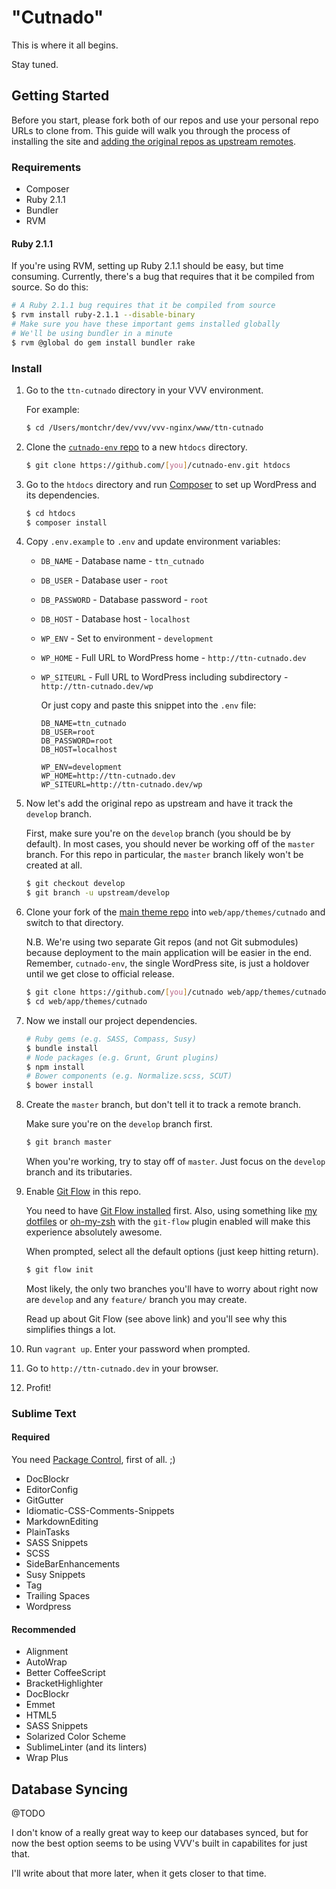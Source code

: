 "Cutnado"
=======

This is where it all begins.

Stay tuned.

## Getting Started

Before you start, please fork both of our repos and use your personal repo URLs
to clone from. This guide will walk you through the process of installing the
site and [adding the original repos as upstream remotes][].

### Requirements

- Composer
- Ruby 2.1.1
- Bundler
- RVM

#### Ruby 2.1.1

If you're using RVM, setting up Ruby 2.1.1 should be easy, but time consuming.
Currently, there's a bug that requires that it be compiled from source. So do
this:

```sh
# A Ruby 2.1.1 bug requires that it be compiled from source
$ rvm install ruby-2.1.1 --disable-binary
# Make sure you have these important gems installed globally
# We'll be using bundler in a minute
$ rvm @global do gem install bundler rake
```

### Install

1. Go to the `ttn-cutnado` directory in your VVV environment.

    For example:

    ```sh
    $ cd /Users/montchr/dev/vvv/vvv-nginx/www/ttn-cutnado
    ```

2. Clone the [`cutnado-env` repo][] to a new `htdocs` directory.

    ```sh
    $ git clone https://github.com/[you]/cutnado-env.git htdocs
    ```

3. Go to the `htdocs` directory and run [Composer][] to set up WordPress and
   its dependencies.

    ```sh
    $ cd htdocs
    $ composer install
    ```

4. Copy `.env.example` to `.env` and update environment variables:

    - `DB_NAME` - Database name - `ttn_cutnado`
    - `DB_USER` - Database user - `root`
    - `DB_PASSWORD` - Database password - `root`
    - `DB_HOST` - Database host - `localhost`
    - `WP_ENV` - Set to environment - `development`
    - `WP_HOME` - Full URL to WordPress home - `http://ttn-cutnado.dev`
    - `WP_SITEURL` - Full URL to WordPress including subdirectory -
    `http://ttn-cutnado.dev/wp`

      Or just copy and paste this snippet into the `.env` file:

      ```
      DB_NAME=ttn_cutnado
      DB_USER=root
      DB_PASSWORD=root
      DB_HOST=localhost

      WP_ENV=development
      WP_HOME=http://ttn-cutnado.dev
      WP_SITEURL=http://ttn-cutnado.dev/wp
      ```

5. Now let's add the original repo as upstream and have it track the `develop`
   branch.

    First, make sure you're on the `develop` branch (you should be by default).
    In most cases, you should never be working off of the `master` branch. For
    this repo in particular, the `master` branch likely won't be created at
    all.

    ```sh
    $ git checkout develop
    $ git branch -u upstream/develop
    ```

6. Clone your fork of the [main theme repo][] into `web/app/themes/cutnado` and
   switch to that directory.

   N.B. We're using two separate Git repos (and not Git submodules) because
   deployment to the main application will be easier in the end. Remember,
   `cutnado-env`, the single WordPress site, is just a holdover until we get
   close to official release.

    ```sh
    $ git clone https://github.com/[you]/cutnado web/app/themes/cutnado
    $ cd web/app/themes/cutnado
    ```

7. Now we install our project dependencies.

    ```sh
    # Ruby gems (e.g. SASS, Compass, Susy)
    $ bundle install
    # Node packages (e.g. Grunt, Grunt plugins)
    $ npm install
    # Bower components (e.g. Normalize.scss, SCUT)
    $ bower install
    ```

8. Create the `master` branch, but don't tell it to track a remote branch.

    Make sure you're on the `develop` branch first.

    ```sh
    $ git branch master
    ```

    When you're working, try to stay off of `master`. Just focus on the
    `develop` branch and its tributaries.

8. Enable [Git Flow][] in this repo.

   You need to have [Git Flow installed][] first. Also, using something like
   [my dotfiles] or [oh-my-zsh] with the `git-flow` plugin enabled will make
   this experience absolutely awesome.

   When prompted, select all the default options (just keep hitting return).

   ```sh
   $ git flow init
   ```

    Most likely, the only two branches you'll have to worry about
    right now are `develop` and any `feature/` branch you may create.

    Read up about Git Flow (see above link) and you'll see why this simplifies
    things a lot.

9. Run `vagrant up`. Enter your password when prompted.

10. Go to `http://ttn-cutnado.dev` in your browser.

11. Profit!

### Sublime Text

#### Required

You need [Package Control][], first of all. ;)

- DocBlockr
- EditorConfig
- GitGutter
- Idiomatic-CSS-Comments-Snippets
- MarkdownEditing
- PlainTasks
- SASS Snippets
- SCSS
- SideBarEnhancements
- Susy Snippets
- Tag
- Trailing Spaces
- Wordpress

#### Recommended

- Alignment
- AutoWrap
- Better CoffeeScript
- BracketHighlighter
- DocBlockr
- Emmet
- HTML5
- SASS Snippets
- Solarized Color Scheme
- SublimeLinter (and its linters)
- Wrap Plus

## Database Syncing

@TODO

I don't know of a really great way to keep our databases synced, but for now
the best option seems to be using VVV's built in capabilites for just that.

I'll write about that more later, when it gets closer to that time.

[`cutnado-env` repo]: https://github.com/TheTempleNews/cutnado-env
[Composer]: https://getcomposer.org/doc/00-intro.md#globally
[adding the original repos as upstream remotes]: https://help.github.com/articles/syncing-a-fork
[Git Flow]: http://jeffkreeftmeijer.com/2010/why-arent-you-using-git-flow/
[Git Flow installed]: https://github.com/nvie/gitflow/wiki/Mac-OS-X
[my dotfiles]: https://github.com/montchr/dotfiles/
[oh-my-zsh]: https://github.com/robbyrussell/oh-my-zsh
[main theme repo]: https://github.com/TheTempleNews/cutnado
[Package Control]: https://sublime.wbond.net/
